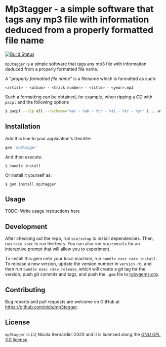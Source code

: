 # Mp3tagger - a simple software that tags any mp3 file with information deduced from a properly formatted file name

[![Build Status](https://travis-ci.org/nicb/mp3tagger.svg?branch=master)](https://travis-ci.org/nicb/mp3tagger)

`mp3tagger` is a simple software that tags any mp3 file with information deduced from a properly formatted file name.

A "*properly formatted file name*" is a filename which is formatted as such:

```
<artist> - <album> - <track number> - <title> - <year>.mp3
```

Such a formatting can be obtained, for example, when ripping a CD with `pacpl`
and the following options

```sh
$ pacpl --rip all --nscheme="%ar - %ab - %tr - %ti - %tr - %yr" [... other options]
```

## Installation

Add this line to your application's Gemfile:

```ruby
gem 'mp3tagger'
```

And then execute:

    $ bundle install

Or install it yourself as:

    $ gem install mp3tagger

## Usage

TODO: Write usage instructions here

## Development

After checking out the repo, run `bin/setup` to install dependencies. Then, run `rake spec` to run the tests. You can also run `bin/console` for an interactive prompt that will allow you to experiment.

To install this gem onto your local machine, run `bundle exec rake install`. To release a new version, update the version number in `version.rb`, and then run `bundle exec rake release`, which will create a git tag for the version, push git commits and tags, and push the `.gem` file to [rubygems.org](https://rubygems.org).

## Contributing

Bug reports and pull requests are welcome on GitHub at https://github.com/nicb/mp3tagger.

## License

`mp3tagger` is (c) Nicola Bernardini 2020 and it is licensed along the [GNU GPL 3.0 license](./LICENSE).
